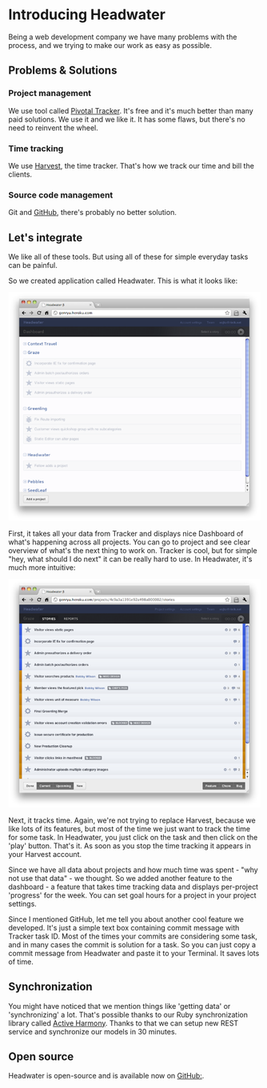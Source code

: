 # Introducing Headwater

Being a web development company we have many problems with the process, and we trying to make our work as easy as possible.

## Problems & Solutions

### Project management

We use tool called [Pivotal Tracker](http://pivotaltracker.com). It's free and it's much better than many paid solutions. We use it and we like it. It has some flaws, but there's no need to reinvent the wheel.

### Time tracking

We use [Harvest](http://harvestapp.com), the time tracker. That's how we track our time and bill the clients. 

### Source code management

Git and [GitHub](http://github.com), there's probably no better solution.

## Let's integrate

We like all of these tools. But using all of these for simple everyday tasks can be painful.

So we created application called Headwater. This is what it looks like:

![Dashboard](https://github.com/entryway/headwater/raw/master/doc/images/dashboard.png)

First, it takes all your data from Tracker and displays nice Dashboard of what's happening across all projects. You can go to project and see clear overview of what's the next thing to work on. Tracker is cool, but for simple "hey, what should I do next" it can be really hard to use. In Headwater, it's much more intuitive:

![Project](https://github.com/entryway/headwater/raw/master/doc/images/project.png)

Next, it tracks time. Again, we're not trying to replace Harvest, because we like lots of its features, but most of the time we just want to track the time for some task. In Headwater, you just click on the task and then click on the 'play' button. That's it. As soon as you stop the time tracking it appears in your Harvest account.

Since we have all data about projects and how much time was spent - "why not use that data" - we thought. So we added another feature to the dashboard - a feature that takes time tracking data and displays per-project 'progress' for the week. You can set goal hours for a project in your project settings.

Since I mentioned GitHub, let me tell you about another cool feature we developed. It's just a simple text box containing commit message with Tracker task ID. Most of the times your commits are considering some task, and in many cases the commit is solution for a task. So you can just copy a commit message from Headwater and paste it to your Terminal. It saves lots of time.

## Synchronization

You might have noticed that we mention things like 'getting data' or 'synchronizing' a lot. That's possible thanks to our Ruby synchronization library called [Active Harmony](http://github.com/vojto/active_harmony). Thanks to that we can setup new REST service and synchronize our models in 30 minutes.

## Open source

Headwater is open-source and is available now on [GitHub:](http://github.com/entryway/headwater). 